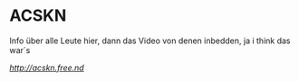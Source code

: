 # ACSKN

Info über alle Leute hier, dann das Video von denen inbedden, ja i think das war´s

*http://acskn.free.nd*
